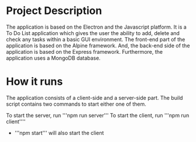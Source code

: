 # Project Description
The application is based on the Electron and the Javascript platform.
It is a To Do List application which gives the user the ability to add, delete and check any tasks within a basic GUI environment.
The front-end part of the application is based on the Alpine framework. And, the back-end side of the application is based on the Express framework.
Furthermore, the application uses a MongoDB database.

# How it runs
The application consists of a client-side and a server-side part. The build script contains two commands to start either one of them.

To start the server, run '''npm run server'''
To start the client, run '''npm run client''''
- '''npm start''' will also start the client
